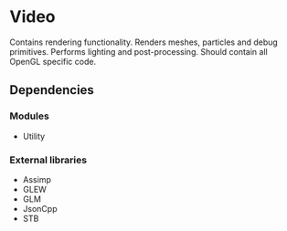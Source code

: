 # Video
Contains rendering functionality. Renders meshes, particles and debug primitives. Performs lighting and post-processing. Should contain all OpenGL specific code.

## Dependencies
### Modules
- Utility

### External libraries
- Assimp
- GLEW
- GLM
- JsonCpp
- STB
